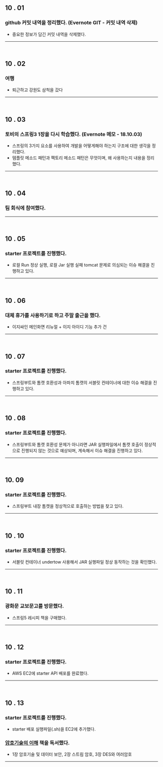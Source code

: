
## 10 . 01 

### github 커밋 내역을 정리했다. (Evernote GIT - 커밋 내역 삭제)
+ 중요한 정보가 담긴 커밋 내역을 삭제했다. 

---
<br>

## 10 . 02

### 여행
+ 퇴근하고 강원도 삼척을 갔다

---
<br>

## 10 . 03

### 토비의 스프링3 1장을 다시 학습했다. (Evernote 메모 - 18.10.03)
+ 스프링의 3가지 요소를 사용하여 개발을 어떻게해야 하는지 구조에 대한 생각을 정리했다. 
+ 템플릿 메소드 패턴과 팩토리 메소드 패턴은 무엇이며, 왜 사용하는지 내용을 정리했다.

---
<br>

## 10 . 04

### 팀 회식에 참여했다.

---
<br>

## 10 . 05

### starter 프로젝트를 진행했다.
+ 로컬 Run 정상 실행, 로컬 Jar 실행 실패 tomcat 문제로 의심되는 이슈 해결을 진행하고 있다.

---
<br>

## 10 . 06 

### 대체 휴가를 사용하기로 하고 주말 출근을 했다.
+ 이지싸인 메인화면 리뉴얼 + 이지 아이디 기능 추가 건

---
<br>

## 10 . 07

### starter 프로젝트를 진행했다.
+ 스프링부트와 톰캣 호환성과 아파치 톰캣의 서블릿 컨테이너에 대한 이슈 해결을 진행하고 있다.

---
<br>

## 10 . 08

### starter 프로젝트를 진행했다.
+ 스프링부트와 톰캣 호환성 문제가 아니라면 JAR 실행파일에서 톰캣 호출이 정상적으로 진행되지 않는 것으로 예상되며, 계속해서 이슈 해결을 진행하고 있다. 

---
<br>

## 10. 09

### starter 프로젝트를 진행했다.
+ 스프링부트 내장 톰캣을 정상적으로 호출하는 방법을 찾고 있다.

---
<br>

## 10 . 10

### starter 프로젝트를 진행했다.
+ 서블릿 컨테이너 undertow 사용해서 JAR 실행파일 정상 동작하는 것을 확인했다.

---
<br>

## 10 . 11

### 광화문 교보문고를 방문했다.
+ 스프링5 레시피 책을 구매했다.

---
<br>

## 10 . 12

### starter 프로젝트를 진행했다.
+ AWS EC2에 starter API 배포를 완료했다.

---
<br>

## 10 . 13
### starter 프로젝트를 진행했다.
+ starter 배포 실행파일(.sh)을 EC2에 추가했다.

### [암호기술의 이해](https://www.kyobobook.co.kr/product/detailViewKor.laf?ejkGb=KOR&mallGb=KOR&barcode=9788957271964&orderClick=LAj&Kc=) 책을 독서했다.
+ 1장 암호기술 및 데이터 보안, 2장 스트림 암호, 3장 DES와 여러암호
 
---
<br>
